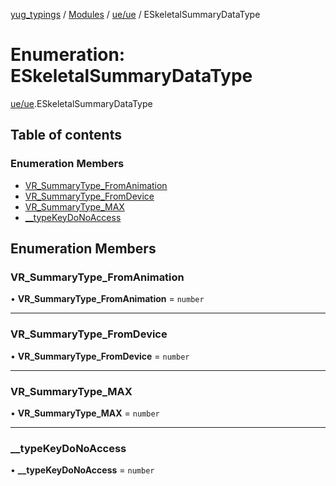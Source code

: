 [yug_typings](../README.md) / [Modules](../modules.md) / [ue/ue](../modules/ue_ue.md) / ESkeletalSummaryDataType

# Enumeration: ESkeletalSummaryDataType

[ue/ue](../modules/ue_ue.md).ESkeletalSummaryDataType

## Table of contents

### Enumeration Members

- [VR\_SummaryType\_FromAnimation](ue_ue.ESkeletalSummaryDataType.md#vr_summarytype_fromanimation)
- [VR\_SummaryType\_FromDevice](ue_ue.ESkeletalSummaryDataType.md#vr_summarytype_fromdevice)
- [VR\_SummaryType\_MAX](ue_ue.ESkeletalSummaryDataType.md#vr_summarytype_max)
- [\_\_typeKeyDoNoAccess](ue_ue.ESkeletalSummaryDataType.md#__typekeydonoaccess)

## Enumeration Members

### VR\_SummaryType\_FromAnimation

• **VR\_SummaryType\_FromAnimation** = `number`

___

### VR\_SummaryType\_FromDevice

• **VR\_SummaryType\_FromDevice** = `number`

___

### VR\_SummaryType\_MAX

• **VR\_SummaryType\_MAX** = `number`

___

### \_\_typeKeyDoNoAccess

• **\_\_typeKeyDoNoAccess** = `number`
